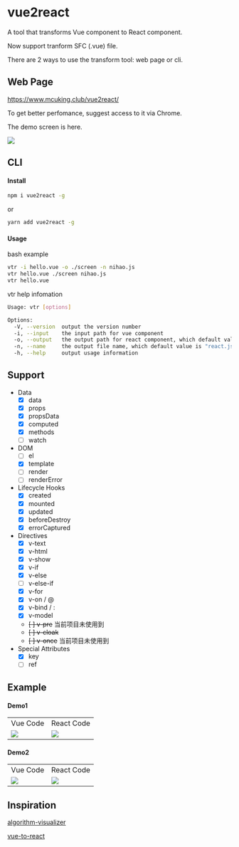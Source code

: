 # vue2react

A tool that transforms Vue component to React component.

Now support tranform SFC (.vue) file.

There are 2 ways to use the transform tool: web page or cli.

## Web Page

https://www.mcuking.club/vue2react/

To get better perfomance, suggest access to it via Chrome.

The demo screen is here.

<img src="./vue2react.png"/>

## CLI

#### Install

```bash
npm i vue2react -g
```

or

```bash
yarn add vue2react -g
```

#### Usage

bash example

```bash
vtr -i hello.vue -o ./screen -n nihao.js
vtr hello.vue ./screen nihao.js
vtr hello.vue
```

vtr help infomation

```bash
Usage: vtr [options]

Options:
  -V, --version  output the version number
  -i, --input    the input path for vue component
  -o, --output   the output path for react component, which default value is process.cwd()
  -n, --name     the output file name, which default value is "react.js"
  -h, --help     output usage information
```

## Support

- Data
  - [x] data
  - [x] props
  - [x] propsData
  - [x] computed
  - [x] methods
  - [ ] watch
- DOM
  - [ ] el
  - [x] template
  - [ ] render
  - [ ] renderError
- Lifecycle Hooks
  - [x] created
  - [x] mounted
  - [x] updated
  - [x] beforeDestroy
  - [x] errorCaptured
- Directives
  - [x] v-text
  - [x] v-html
  - [x] v-show
  - [x] v-if
  - [x] v-else
  - [ ] v-else-if
  - [x] v-for
  - [x] v-on / @
  - [x] v-bind / :
  - [x] v-model
  - ~~[ ] v-pre~~   当前项目未使用到
  - ~~[ ] v-cloak~~
  - ~~[ ] v-once~~  当前项目未使用到
- Special Attributes
  - [x] key
  - [ ] ref

## Example

#### Demo1

<table>
  <tr>
    <td>
      Vue Code
    </td>
    <td>
      React Code
    </td>
  </tr>
  <tr>
    <td>
      <img src="./example/demo1/demo1_src.png"/>
    </td>
    <td>
      <img src="./example/demo1/demo1_dest.png"/>
    </td>
  </tr>
</table>

#### Demo2

<table>
  <tr>
    <td>
      Vue Code
    </td>
    <td>
      React Code
    </td>
  </tr>
  <tr>
    <td>
      <img src="./example/demo2/demo2_src.png"/>
    </td>
    <td>
      <img src="./example/demo2/demo2_dest.png"/>
    </td>
  </tr>
</table>

## Inspiration

[algorithm-visualizer](https://github.com/algorithm-visualizer/algorithm-visualizer)

[vue-to-react](https://github.com/dwqs/vue-to-react)
